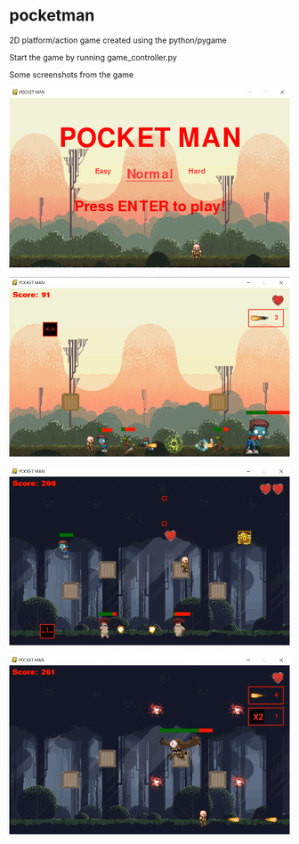 # pocketman
2D platform/action game created using the python/pygame 

Start the game by running game_controller.py 

Some screenshots from the game

![Test Image 1](/resources/images/screen1.png)

![Test Image 1](/resources/images/screen2.png)

![Test Image 1](/resources/images/screen3.png)

![Test Image 1](/resources/images/screen4.png)
